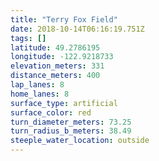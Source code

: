 ```yaml
---
title: "Terry Fox Field"
date: 2018-10-14T06:16:19.751Z
tags: []
latitude: 49.2786195
longitude: -122.9218733
elevation_meters: 331
distance_meters: 400
lap_lanes: 8
home_lanes: 8
surface_type: artificial
surface_color: red
turn_diameter_meters: 73.25
turn_radius_b_meters: 38.49
steeple_water_location: outside
---
```

